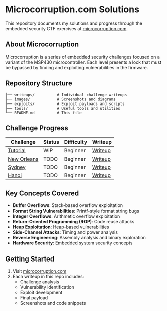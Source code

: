 # Microcorruption.com Solutions

This repository documents my solutions and progress through the embedded security CTF exercises at [microcorruption.com](https://microcorruption.com/).

## About Microcorruption

Microcorruption is a series of embedded security challenges focused on a variant of the MSP430 microcontroller. Each level presents a lock that must be bypassed by finding and exploiting vulnerabilities in the firmware.

## Repository Structure

```text
├── writeups/          # Individual challenge writeups
├── images/            # Screenshots and diagrams
├── exploits/          # Exploit payloads and scripts
├── tools/             # Useful tools and utilities
└── README.md          # This file
```

## Challenge Progress

| Challenge | Status | Difficulty | Writeup |
|-----------|--------|------------|---------|
| [Tutorial](writeups/00-tutorial.md) | WIP | Beginner | [Writeup](writeups/00-tutorial.md) |
| [New Orleans](writeups/01-new-orleans.md) | TODO | Beginner | [Writeup](writeups/01-new-orleans.md) |
| [Sydney](writeups/02-sydney.md) | TODO | Beginner | [Writeup](writeups/02-sydney.md) |
| [Hanoi](writeups/03-hanoi.md) | TODO | Beginner | [Writeup](writeups/03-hanoi.md) |

## Key Concepts Covered

- **Buffer Overflows**: Stack-based overflow exploitation
- **Format String Vulnerabilities**: Printf-style format string bugs
- **Integer Overflows**: Arithmetic overflow exploitation
- **Return-Oriented Programming (ROP)**: Code reuse attacks
- **Heap Exploitation**: Heap-based vulnerabilities
- **Side-Channel Attacks**: Timing and power analysis
- **Reverse Engineering**: Assembly analysis and binary exploration
- **Hardware Security**: Embedded system security concepts

## Getting Started

1. Visit [microcorruption.com](https://microcorruption.com/)
2. Each writeup in this repo includes:
   - Challenge analysis
   - Vulnerability identification
   - Exploit development
   - Final payload
   - Screenshots and code snippets
